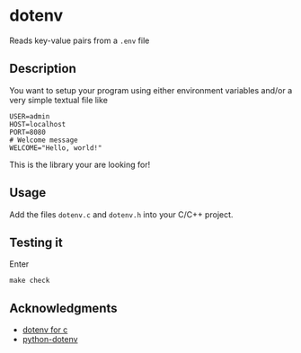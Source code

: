 # dotenv

Reads key-value pairs from a `.env` file

## Description

You want to setup your program using either environment variables
and/or a very simple textual file like

```
USER=admin
HOST=localhost
PORT=8080
# Welcome message
WELCOME="Hello, world!"
```

This is the library your are looking for!

## Usage

Add the files `dotenv.c` and `dotenv.h` into your C/C++ project.

## Testing it

Enter

```
make check
```

## Acknowledgments

- [dotenv for c](https://github.com/Isty001/dotenv-c)
- [python-dotenv](https://github.com/theskumar/python-dotenv)
